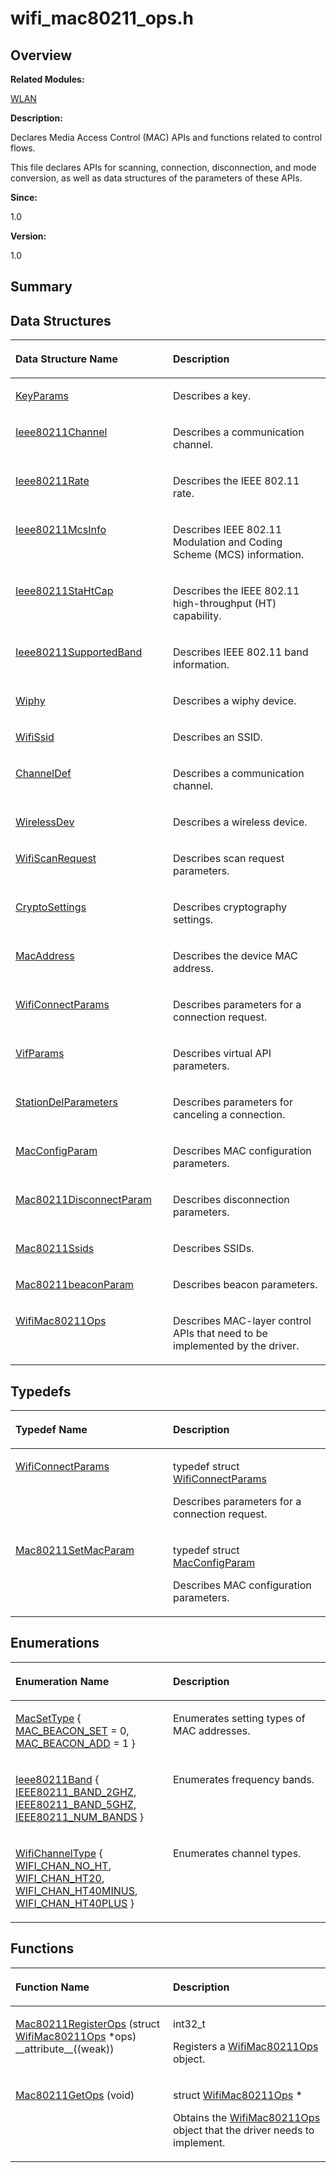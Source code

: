# wifi\_mac80211\_ops.h<a name="EN-US_TOPIC_0000001054879520"></a>

## **Overview**<a name="section374492310084834"></a>

**Related Modules:**

[WLAN](wlan.md)

**Description:**

Declares Media Access Control \(MAC\) APIs and functions related to control flows. 

This file declares APIs for scanning, connection, disconnection, and mode conversion, as well as data structures of the parameters of these APIs.

**Since:**

1.0

**Version:**

1.0

## **Summary**<a name="section2061578440084834"></a>

## Data Structures<a name="nested-classes"></a>

<a name="table1078733917084834"></a>
<table><thead align="left"><tr id="row2032615057084834"><th class="cellrowborder" valign="top" width="50%" id="mcps1.1.3.1.1"><p id="p384811771084834"><a name="p384811771084834"></a><a name="p384811771084834"></a>Data Structure Name</p>
</th>
<th class="cellrowborder" valign="top" width="50%" id="mcps1.1.3.1.2"><p id="p1088269676084834"><a name="p1088269676084834"></a><a name="p1088269676084834"></a>Description</p>
</th>
</tr>
</thead>
<tbody><tr id="row1931248843084834"><td class="cellrowborder" valign="top" width="50%" headers="mcps1.1.3.1.1 "><p id="p481619112084834"><a name="p481619112084834"></a><a name="p481619112084834"></a><a href="keyparams.md">KeyParams</a></p>
</td>
<td class="cellrowborder" valign="top" width="50%" headers="mcps1.1.3.1.2 "><p id="p1943204476084834"><a name="p1943204476084834"></a><a name="p1943204476084834"></a>Describes a key. </p>
</td>
</tr>
<tr id="row193588226084834"><td class="cellrowborder" valign="top" width="50%" headers="mcps1.1.3.1.1 "><p id="p1663785965084834"><a name="p1663785965084834"></a><a name="p1663785965084834"></a><a href="ieee80211channel.md">Ieee80211Channel</a></p>
</td>
<td class="cellrowborder" valign="top" width="50%" headers="mcps1.1.3.1.2 "><p id="p975066648084834"><a name="p975066648084834"></a><a name="p975066648084834"></a>Describes a communication channel. </p>
</td>
</tr>
<tr id="row369149342084834"><td class="cellrowborder" valign="top" width="50%" headers="mcps1.1.3.1.1 "><p id="p1101512997084834"><a name="p1101512997084834"></a><a name="p1101512997084834"></a><a href="ieee80211rate.md">Ieee80211Rate</a></p>
</td>
<td class="cellrowborder" valign="top" width="50%" headers="mcps1.1.3.1.2 "><p id="p262530186084834"><a name="p262530186084834"></a><a name="p262530186084834"></a>Describes the IEEE 802.11 rate. </p>
</td>
</tr>
<tr id="row2143449456084834"><td class="cellrowborder" valign="top" width="50%" headers="mcps1.1.3.1.1 "><p id="p170405186084834"><a name="p170405186084834"></a><a name="p170405186084834"></a><a href="ieee80211mcsinfo.md">Ieee80211McsInfo</a></p>
</td>
<td class="cellrowborder" valign="top" width="50%" headers="mcps1.1.3.1.2 "><p id="p784666835084834"><a name="p784666835084834"></a><a name="p784666835084834"></a>Describes IEEE 802.11 Modulation and Coding Scheme (MCS) information. </p>
</td>
</tr>
<tr id="row1863240130084834"><td class="cellrowborder" valign="top" width="50%" headers="mcps1.1.3.1.1 "><p id="p1872305437084834"><a name="p1872305437084834"></a><a name="p1872305437084834"></a><a href="ieee80211stahtcap.md">Ieee80211StaHtCap</a></p>
</td>
<td class="cellrowborder" valign="top" width="50%" headers="mcps1.1.3.1.2 "><p id="p1857118199084834"><a name="p1857118199084834"></a><a name="p1857118199084834"></a>Describes the IEEE 802.11 high-throughput (HT) capability. </p>
</td>
</tr>
<tr id="row992638711084834"><td class="cellrowborder" valign="top" width="50%" headers="mcps1.1.3.1.1 "><p id="p679570798084834"><a name="p679570798084834"></a><a name="p679570798084834"></a><a href="ieee80211supportedband.md">Ieee80211SupportedBand</a></p>
</td>
<td class="cellrowborder" valign="top" width="50%" headers="mcps1.1.3.1.2 "><p id="p1058798448084834"><a name="p1058798448084834"></a><a name="p1058798448084834"></a>Describes IEEE 802.11 band information. </p>
</td>
</tr>
<tr id="row2110983091084834"><td class="cellrowborder" valign="top" width="50%" headers="mcps1.1.3.1.1 "><p id="p298961122084834"><a name="p298961122084834"></a><a name="p298961122084834"></a><a href="wiphy.md">Wiphy</a></p>
</td>
<td class="cellrowborder" valign="top" width="50%" headers="mcps1.1.3.1.2 "><p id="p1961856449084834"><a name="p1961856449084834"></a><a name="p1961856449084834"></a>Describes a wiphy device. </p>
</td>
</tr>
<tr id="row1235519113084834"><td class="cellrowborder" valign="top" width="50%" headers="mcps1.1.3.1.1 "><p id="p484601109084834"><a name="p484601109084834"></a><a name="p484601109084834"></a><a href="wifissid.md">WifiSsid</a></p>
</td>
<td class="cellrowborder" valign="top" width="50%" headers="mcps1.1.3.1.2 "><p id="p223594919084834"><a name="p223594919084834"></a><a name="p223594919084834"></a>Describes an SSID. </p>
</td>
</tr>
<tr id="row184238508084834"><td class="cellrowborder" valign="top" width="50%" headers="mcps1.1.3.1.1 "><p id="p799486307084834"><a name="p799486307084834"></a><a name="p799486307084834"></a><a href="channeldef.md">ChannelDef</a></p>
</td>
<td class="cellrowborder" valign="top" width="50%" headers="mcps1.1.3.1.2 "><p id="p739985811084834"><a name="p739985811084834"></a><a name="p739985811084834"></a>Describes a communication channel. </p>
</td>
</tr>
<tr id="row1248325131084834"><td class="cellrowborder" valign="top" width="50%" headers="mcps1.1.3.1.1 "><p id="p202059886084834"><a name="p202059886084834"></a><a name="p202059886084834"></a><a href="wirelessdev.md">WirelessDev</a></p>
</td>
<td class="cellrowborder" valign="top" width="50%" headers="mcps1.1.3.1.2 "><p id="p1620567909084834"><a name="p1620567909084834"></a><a name="p1620567909084834"></a>Describes a wireless device. </p>
</td>
</tr>
<tr id="row7850097084834"><td class="cellrowborder" valign="top" width="50%" headers="mcps1.1.3.1.1 "><p id="p996514700084834"><a name="p996514700084834"></a><a name="p996514700084834"></a><a href="wifiscanrequest.md">WifiScanRequest</a></p>
</td>
<td class="cellrowborder" valign="top" width="50%" headers="mcps1.1.3.1.2 "><p id="p902706537084834"><a name="p902706537084834"></a><a name="p902706537084834"></a>Describes scan request parameters. </p>
</td>
</tr>
<tr id="row1481060177084834"><td class="cellrowborder" valign="top" width="50%" headers="mcps1.1.3.1.1 "><p id="p1035807439084834"><a name="p1035807439084834"></a><a name="p1035807439084834"></a><a href="cryptosettings.md">CryptoSettings</a></p>
</td>
<td class="cellrowborder" valign="top" width="50%" headers="mcps1.1.3.1.2 "><p id="p779009754084834"><a name="p779009754084834"></a><a name="p779009754084834"></a>Describes cryptography settings. </p>
</td>
</tr>
<tr id="row727972448084834"><td class="cellrowborder" valign="top" width="50%" headers="mcps1.1.3.1.1 "><p id="p38003701084834"><a name="p38003701084834"></a><a name="p38003701084834"></a><a href="macaddress.md">MacAddress</a></p>
</td>
<td class="cellrowborder" valign="top" width="50%" headers="mcps1.1.3.1.2 "><p id="p72936192084834"><a name="p72936192084834"></a><a name="p72936192084834"></a>Describes the device MAC address. </p>
</td>
</tr>
<tr id="row317387377084834"><td class="cellrowborder" valign="top" width="50%" headers="mcps1.1.3.1.1 "><p id="p119206230084834"><a name="p119206230084834"></a><a name="p119206230084834"></a><a href="wificonnectparams.md">WifiConnectParams</a></p>
</td>
<td class="cellrowborder" valign="top" width="50%" headers="mcps1.1.3.1.2 "><p id="p1635965278084834"><a name="p1635965278084834"></a><a name="p1635965278084834"></a>Describes parameters for a connection request. </p>
</td>
</tr>
<tr id="row1148976339084834"><td class="cellrowborder" valign="top" width="50%" headers="mcps1.1.3.1.1 "><p id="p307539681084834"><a name="p307539681084834"></a><a name="p307539681084834"></a><a href="vifparams.md">VifParams</a></p>
</td>
<td class="cellrowborder" valign="top" width="50%" headers="mcps1.1.3.1.2 "><p id="p651555729084834"><a name="p651555729084834"></a><a name="p651555729084834"></a>Describes virtual API parameters. </p>
</td>
</tr>
<tr id="row176410118084834"><td class="cellrowborder" valign="top" width="50%" headers="mcps1.1.3.1.1 "><p id="p431955289084834"><a name="p431955289084834"></a><a name="p431955289084834"></a><a href="stationdelparameters.md">StationDelParameters</a></p>
</td>
<td class="cellrowborder" valign="top" width="50%" headers="mcps1.1.3.1.2 "><p id="p1789824895084834"><a name="p1789824895084834"></a><a name="p1789824895084834"></a>Describes parameters for canceling a connection. </p>
</td>
</tr>
<tr id="row1190967954084834"><td class="cellrowborder" valign="top" width="50%" headers="mcps1.1.3.1.1 "><p id="p58876898084834"><a name="p58876898084834"></a><a name="p58876898084834"></a><a href="macconfigparam.md">MacConfigParam</a></p>
</td>
<td class="cellrowborder" valign="top" width="50%" headers="mcps1.1.3.1.2 "><p id="p225201516084834"><a name="p225201516084834"></a><a name="p225201516084834"></a>Describes MAC configuration parameters. </p>
</td>
</tr>
<tr id="row1994661571084834"><td class="cellrowborder" valign="top" width="50%" headers="mcps1.1.3.1.1 "><p id="p159350261084834"><a name="p159350261084834"></a><a name="p159350261084834"></a><a href="mac80211disconnectparam.md">Mac80211DisconnectParam</a></p>
</td>
<td class="cellrowborder" valign="top" width="50%" headers="mcps1.1.3.1.2 "><p id="p1976095921084834"><a name="p1976095921084834"></a><a name="p1976095921084834"></a>Describes disconnection parameters. </p>
</td>
</tr>
<tr id="row55665046084834"><td class="cellrowborder" valign="top" width="50%" headers="mcps1.1.3.1.1 "><p id="p1669155536084834"><a name="p1669155536084834"></a><a name="p1669155536084834"></a><a href="mac80211ssids.md">Mac80211Ssids</a></p>
</td>
<td class="cellrowborder" valign="top" width="50%" headers="mcps1.1.3.1.2 "><p id="p1868531868084834"><a name="p1868531868084834"></a><a name="p1868531868084834"></a>Describes SSIDs. </p>
</td>
</tr>
<tr id="row1265233861084834"><td class="cellrowborder" valign="top" width="50%" headers="mcps1.1.3.1.1 "><p id="p1438349182084834"><a name="p1438349182084834"></a><a name="p1438349182084834"></a><a href="mac80211beaconparam.md">Mac80211beaconParam</a></p>
</td>
<td class="cellrowborder" valign="top" width="50%" headers="mcps1.1.3.1.2 "><p id="p47673384084834"><a name="p47673384084834"></a><a name="p47673384084834"></a>Describes beacon parameters. </p>
</td>
</tr>
<tr id="row403189812084834"><td class="cellrowborder" valign="top" width="50%" headers="mcps1.1.3.1.1 "><p id="p1649378101084834"><a name="p1649378101084834"></a><a name="p1649378101084834"></a><a href="wifimac80211ops.md">WifiMac80211Ops</a></p>
</td>
<td class="cellrowborder" valign="top" width="50%" headers="mcps1.1.3.1.2 "><p id="p1017483316084834"><a name="p1017483316084834"></a><a name="p1017483316084834"></a>Describes MAC-layer control APIs that need to be implemented by the driver. </p>
</td>
</tr>
</tbody>
</table>

## Typedefs<a name="typedef-members"></a>

<a name="table587012412084834"></a>
<table><thead align="left"><tr id="row987719948084834"><th class="cellrowborder" valign="top" width="50%" id="mcps1.1.3.1.1"><p id="p787456838084834"><a name="p787456838084834"></a><a name="p787456838084834"></a>Typedef Name</p>
</th>
<th class="cellrowborder" valign="top" width="50%" id="mcps1.1.3.1.2"><p id="p372650164084834"><a name="p372650164084834"></a><a name="p372650164084834"></a>Description</p>
</th>
</tr>
</thead>
<tbody><tr id="row819233921084834"><td class="cellrowborder" valign="top" width="50%" headers="mcps1.1.3.1.1 "><p id="p1353869964084834"><a name="p1353869964084834"></a><a name="p1353869964084834"></a><a href="wlan.md#ga3e8945c521d2392cb775494570c560b3">WifiConnectParams</a></p>
</td>
<td class="cellrowborder" valign="top" width="50%" headers="mcps1.1.3.1.2 "><p id="p983973657084834"><a name="p983973657084834"></a><a name="p983973657084834"></a>typedef struct <a href="wificonnectparams.md">WifiConnectParams</a> </p>
<p id="p2008666655084834"><a name="p2008666655084834"></a><a name="p2008666655084834"></a>Describes parameters for a connection request. </p>
</td>
</tr>
<tr id="row440968732084834"><td class="cellrowborder" valign="top" width="50%" headers="mcps1.1.3.1.1 "><p id="p910900759084834"><a name="p910900759084834"></a><a name="p910900759084834"></a><a href="wlan.md#ga85f7d8a3795887f090e0a6439b1df6e1">Mac80211SetMacParam</a></p>
</td>
<td class="cellrowborder" valign="top" width="50%" headers="mcps1.1.3.1.2 "><p id="p304991451084834"><a name="p304991451084834"></a><a name="p304991451084834"></a>typedef struct <a href="macconfigparam.md">MacConfigParam</a> </p>
<p id="p1309948927084834"><a name="p1309948927084834"></a><a name="p1309948927084834"></a>Describes MAC configuration parameters. </p>
</td>
</tr>
</tbody>
</table>

## Enumerations<a name="enum-members"></a>

<a name="table1032574874084834"></a>
<table><thead align="left"><tr id="row2120011977084834"><th class="cellrowborder" valign="top" width="50%" id="mcps1.1.3.1.1"><p id="p1619479146084834"><a name="p1619479146084834"></a><a name="p1619479146084834"></a>Enumeration Name</p>
</th>
<th class="cellrowborder" valign="top" width="50%" id="mcps1.1.3.1.2"><p id="p751514269084834"><a name="p751514269084834"></a><a name="p751514269084834"></a>Description</p>
</th>
</tr>
</thead>
<tbody><tr id="row2089751962084834"><td class="cellrowborder" valign="top" width="50%" headers="mcps1.1.3.1.1 "><p id="p1349667157084834"><a name="p1349667157084834"></a><a name="p1349667157084834"></a><a href="wlan.md#ga75cba3dc6ab4c5dc5653b037433b3abf">MacSetType</a> { <a href="wlan.md#gga75cba3dc6ab4c5dc5653b037433b3abfa52532b66ba237505f04a57b382f67cb1">MAC_BEACON_SET</a> = 0, <a href="wlan.md#gga75cba3dc6ab4c5dc5653b037433b3abfa8bb6332eadf8a54cdcf7d02b6040e7f3">MAC_BEACON_ADD</a> = 1 }</p>
</td>
<td class="cellrowborder" valign="top" width="50%" headers="mcps1.1.3.1.2 "><p id="p69093415084834"><a name="p69093415084834"></a><a name="p69093415084834"></a>Enumerates setting types of MAC addresses. </p>
</td>
</tr>
<tr id="row1978158464084834"><td class="cellrowborder" valign="top" width="50%" headers="mcps1.1.3.1.1 "><p id="p1044531126084834"><a name="p1044531126084834"></a><a name="p1044531126084834"></a><a href="wlan.md#ga9882f415202cf9acb0f4cdfbc456a88d">Ieee80211Band</a> { <a href="wlan.md#gga9882f415202cf9acb0f4cdfbc456a88daf339f82c036557f42f668a358aa96da3">IEEE80211_BAND_2GHZ</a>, <a href="wlan.md#gga9882f415202cf9acb0f4cdfbc456a88da0871c8866251ec4e668e956bb0427cfa">IEEE80211_BAND_5GHZ</a>, <a href="wlan.md#gga9882f415202cf9acb0f4cdfbc456a88da703cf67d516a80d6dae1b1995017b9a4">IEEE80211_NUM_BANDS</a> }</p>
</td>
<td class="cellrowborder" valign="top" width="50%" headers="mcps1.1.3.1.2 "><p id="p217241545084834"><a name="p217241545084834"></a><a name="p217241545084834"></a>Enumerates frequency bands. </p>
</td>
</tr>
<tr id="row438760750084834"><td class="cellrowborder" valign="top" width="50%" headers="mcps1.1.3.1.1 "><p id="p901637932084834"><a name="p901637932084834"></a><a name="p901637932084834"></a><a href="wlan.md#ga9d902b330de99c24b2a8c3ba7120af21">WifiChannelType</a> { <a href="wlan.md#gga9d902b330de99c24b2a8c3ba7120af21ae0707e29a1748ee7f33d51acabaf8810">WIFI_CHAN_NO_HT</a>, <a href="wlan.md#gga9d902b330de99c24b2a8c3ba7120af21a255f513fd4efa8bce0c015086e0588ea">WIFI_CHAN_HT20</a>, <a href="wlan.md#gga9d902b330de99c24b2a8c3ba7120af21a1c6dbd2c2f6be59e4fa8312fe6009a98">WIFI_CHAN_HT40MINUS</a>, <a href="wlan.md#gga9d902b330de99c24b2a8c3ba7120af21abdc85daa4bd2fdda2cfb14a975099652">WIFI_CHAN_HT40PLUS</a> }</p>
</td>
<td class="cellrowborder" valign="top" width="50%" headers="mcps1.1.3.1.2 "><p id="p618650735084834"><a name="p618650735084834"></a><a name="p618650735084834"></a>Enumerates channel types. </p>
</td>
</tr>
</tbody>
</table>

## Functions<a name="func-members"></a>

<a name="table1870544456084834"></a>
<table><thead align="left"><tr id="row937815670084834"><th class="cellrowborder" valign="top" width="50%" id="mcps1.1.3.1.1"><p id="p1017091292084834"><a name="p1017091292084834"></a><a name="p1017091292084834"></a>Function Name</p>
</th>
<th class="cellrowborder" valign="top" width="50%" id="mcps1.1.3.1.2"><p id="p1297893574084834"><a name="p1297893574084834"></a><a name="p1297893574084834"></a>Description</p>
</th>
</tr>
</thead>
<tbody><tr id="row1675457722084834"><td class="cellrowborder" valign="top" width="50%" headers="mcps1.1.3.1.1 "><p id="p1762550803084834"><a name="p1762550803084834"></a><a name="p1762550803084834"></a><a href="wlan.md#ga6542a735af0fe7496789c3c55380adfa">Mac80211RegisterOps</a> (struct <a href="wifimac80211ops.md">WifiMac80211Ops</a> *ops) __attribute__((weak))</p>
</td>
<td class="cellrowborder" valign="top" width="50%" headers="mcps1.1.3.1.2 "><p id="p1068775402084834"><a name="p1068775402084834"></a><a name="p1068775402084834"></a>int32_t </p>
<p id="p98791596084834"><a name="p98791596084834"></a><a name="p98791596084834"></a>Registers a <a href="wifimac80211ops.md">WifiMac80211Ops</a> object. </p>
</td>
</tr>
<tr id="row297823607084834"><td class="cellrowborder" valign="top" width="50%" headers="mcps1.1.3.1.1 "><p id="p995469429084834"><a name="p995469429084834"></a><a name="p995469429084834"></a><a href="wlan.md#gad7c34413d81d55ba090c90404d340c8a">Mac80211GetOps</a> (void)</p>
</td>
<td class="cellrowborder" valign="top" width="50%" headers="mcps1.1.3.1.2 "><p id="p1976301203084834"><a name="p1976301203084834"></a><a name="p1976301203084834"></a>struct <a href="wifimac80211ops.md">WifiMac80211Ops</a> * </p>
<p id="p1966411142084834"><a name="p1966411142084834"></a><a name="p1966411142084834"></a>Obtains the <a href="wifimac80211ops.md">WifiMac80211Ops</a> object that the driver needs to implement. </p>
</td>
</tr>
</tbody>
</table>

